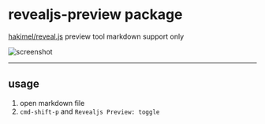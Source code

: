 # revealjs-preview package

[hakimel/reveal.js](https://github.com/hakimel/reveal.js) preview tool
markdown support only

![screenshot](https://github.com/keqh/revealjs-preview/raw/master/screenshot.png)

---

## usage

1. open markdown file
2. `cmd-shift-p` and `Revealjs Preview: toggle`
